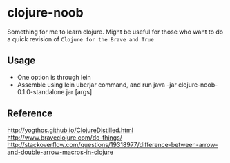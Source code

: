 # clojure-noob
Something for me to learn clojure. Might be useful for those who want to do a quick revision of `Clojure for the Brave and True`

## Usage
* One option is through lein
* Assemble using lein uberjar command, and run java -jar clojure-noob-0.1.0-standalone.jar [args]

## Reference
http://yogthos.github.io/ClojureDistilled.html </br>
http://www.braveclojure.com/do-things/
http://stackoverflow.com/questions/19318977/difference-between-arrow-and-double-arrow-macros-in-clojure
